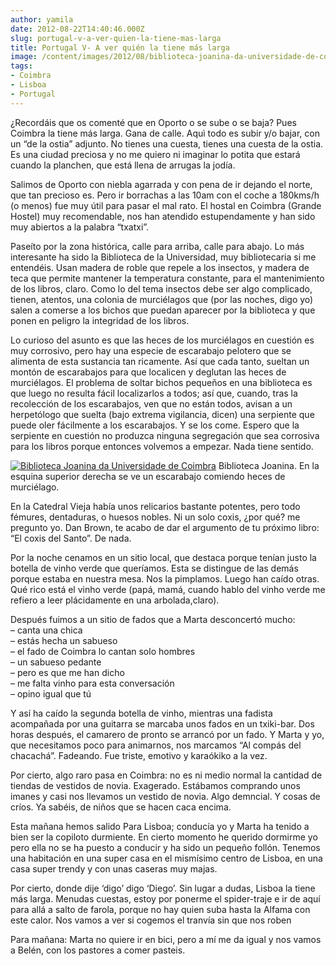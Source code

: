 ```yaml
---
author: yamila
date: 2012-08-22T14:40:46.000Z
slug: portugal-v-a-ver-quien-la-tiene-mas-larga
title: Portugal V- A ver quién la tiene más larga
image: /content/images/2012/08/biblioteca-joanina-da-universidade-de-coimbra2.jpg
tags:
- Coimbra
- Lisboa
- Portugal
---
```



¿Recordáis que os comenté que en Oporto o se sube o se baja? Pues Coimbra la tiene más larga. Gana de calle. Aquì todo es subir y/o bajar, con un “de la ostia” adjunto. No tienes una cuesta, tienes una cuesta de la ostia. Es una ciudad preciosa y no me quiero ni imaginar lo potita que estará cuando la planchen, que está llena de arrugas la jodía.

Salimos de Oporto con niebla agarrada y con pena de ir dejando el norte, que tan precioso es. Pero ir borrachas a las 10am con el coche a 180kms/h (o menos) fue muy útil para pasar el mal rato. El hostal en Coimbra (Grande Hostel) muy recomendable, nos han atendido estupendamente y han sido muy abiertos a la palabra “txatxi”.

Paseíto por la zona histórica, calle para arriba, calle para abajo. Lo más interesante ha sido la Biblioteca de la Universidad, muy bibliotecaria si me entendéis. Usan madera de roble que repele a los insectos, y madera de teca que permite mantener la temperatura constante, para el mantenimiento de los libros, claro. Como lo del tema insectos debe ser algo complicado, tienen, atentos, una colonia de murciélagos que (por las noches, digo yo) salen a comerse a los bichos que puedan aparecer por la biblioteca y que ponen en peligro la integridad de los libros.

Lo curioso del asunto es que las heces de los murciélagos en cuestión es muy corrosivo, pero hay una especie de escarabajo pelotero que se alimenta de esta sustancia tan ricamente. Así que cada tanto, sueltan un montón de escarabajos para que localicen y deglutan las heces de murciélagos. El problema de soltar bichos pequeños en una biblioteca es que luego no resulta fácil localizarlos a todos; así que, cuando, tras la recolección de los escarabajos, ven que no están todos, avisan a un herpetólogo que suelta (bajo extrema vigilancia, dicen) una serpiente que puede oler fácilmente a los escarabajos. Y se los come. Espero que la serpiente en cuestión no produzca ninguna segregación que sea corrosiva para los libros porque entonces volvemos a empezar. Nada tiene sentido.

[![](/content/images/2012/08/biblioteca-joanina-da-universidade-de-coimbra2.jpg "Biblioteca Joanina da Universidade de Coimbra")](/content/images/2012/08/biblioteca-joanina-da-universidade-de-coimbra2.jpg#small)
Biblioteca Joanina. En la esquina superior derecha se ve un escarabajo comiendo heces de murciélago.

En la Catedral Vieja había unos relicarios bastante potentes, pero todo fémures, dentaduras, o huesos nobles. Ni un solo coxis, ¿por qué? me pregunto yo. Dan Brown, te acabo de dar el argumento de tu próximo libro: “El coxis del Santo”. De nada.

Por la noche cenamos en un sitio local, que destaca porque tenían justo la botella de vinho verde que queríamos. Esta se distingue de las demás porque estaba en nuestra mesa. Nos la pimplamos. Luego han caído otras. Qué rico está el vinho verde (papá, mamá, cuando hablo del vinho verde me refiero a leer plácidamente en una arbolada,claro).

Después fuimos a un sitio de fados que a Marta desconcertó mucho:  
 – canta una chica  
 – estás hecha un sabueso  
 – el fado de Coimbra lo cantan solo hombres  
 – un sabueso pedante  
 – pero es que me han dicho  
 – me falta vinho para esta conversación  
 – opino igual que tú

Y así ha caído la segunda botella de vinho, mientras una fadista acompañada por una guitarra se marcaba unos fados en un txiki-bar. Dos horas después, el camarero de pronto se arrancó por un fado. Y Marta y yo, que necesitamos poco para animarnos, nos marcamos “Al compás del chacachá”. Fadeando. Fue triste, emotivo y karaókiko a la vez.

Por cierto, algo raro pasa en Coimbra: no es ni medio normal la cantidad de tiendas de vestidos de novia. Exagerado. Estábamos comprando unos imanes y casi nos llevamos un vestido de novia. Algo demncial. Y cosas de críos. Ya sabéis, de niños que se hacen caca encima.

Esta mañana hemos salido Para Lisboa; conducía yo y Marta ha tenido a bien ser la copiloto durmiente. En cierto momento he querido dormirme yo pero ella no se ha puesto a conducir y ha sido un pequeño follón. Tenemos una habitación en una super casa en el mismísimo centro de Lisboa, en una casa super trendy y con unas caseras muy majas.

Por cierto, donde dije ‘digo’ digo ‘Diego’. Sin lugar a dudas, Lisboa la tiene más larga. Menudas cuestas, estoy por ponerme el spider-traje e ir de aquí para allá a salto de farola, porque no hay quien suba hasta la Alfama con este calor. Nos vamos a ver si cogemos el tranvía sin que nos roben 

Para mañana: Marta no quiere ir en bici, pero a mí me da igual y nos vamos a Belén, con los pastores a comer pasteis.



